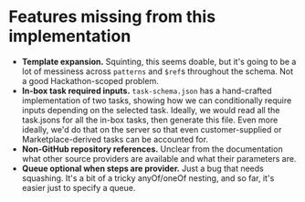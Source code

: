 # Features missing from this implementation

- **Template expansion.** Squinting, this seems doable, but it's going to be a lot of messiness across `patterns` and `$ref`s throughout the schema. Not a good Hackathon-scoped problem.
- **In-box task required inputs.** `task-schema.json` has a hand-crafted implementation of two tasks, showing how we can conditionally require inputs depending on the selected task. Ideally, we would read all the task.jsons for all the in-box tasks, then generate this file. Even more ideally, we'd do that on the server so that even customer-supplied or Marketplace-derived tasks can be accounted for.
- **Non-GitHub repository references.** Unclear from the documentation what other source providers are available and what their parameters are.
- **Queue optional when steps are provider.** Just a bug that needs squashing. It's a bit of a tricky anyOf/oneOf nesting, and so far, it's easier just to specify a queue.